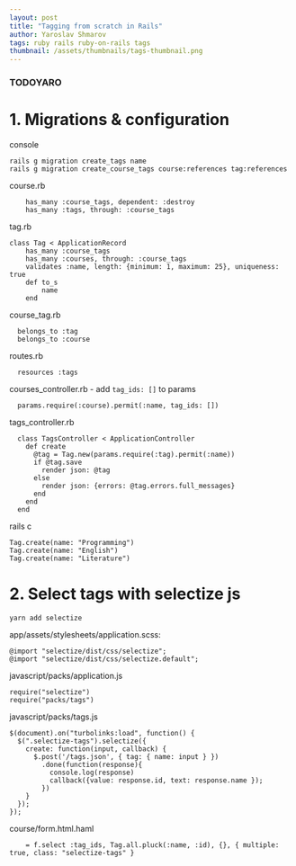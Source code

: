 ```yaml
---
layout: post
title: "Tagging from scratch in Rails"
author: Yaroslav Shmarov
tags: ruby rails ruby-on-rails tags
thumbnail: /assets/thumbnails/tags-thumbnail.png
---
```


### TODOYARO

# 1. Migrations & configuration

console
```
rails g migration create_tags name
rails g migration create_course_tags course:references tag:references
```
course.rb
```
	has_many :course_tags, dependent: :destroy
	has_many :tags, through: :course_tags
```
tag.rb
```
class Tag < ApplicationRecord
	has_many :course_tags
	has_many :courses, through: :course_tags
	validates :name, length: {minimum: 1, maximum: 25}, uniqueness: true
	def to_s
		name
	end
```
course_tag.rb
```
  belongs_to :tag
  belongs_to :course
```
routes.rb
```
  resources :tags
```
courses_controller.rb - add `tag_ids: []` to params
```
  params.require(:course).permit(:name, tag_ids: [])
```
tags_controller.rb
```
  class TagsController < ApplicationController
    def create
      @tag = Tag.new(params.require(:tag).permit(:name))
      if @tag.save
        render json: @tag
      else
        render json: {errors: @tag.errors.full_messages}
      end
    end
  end
```
rails c
```
Tag.create(name: "Programming")
Tag.create(name: "English")
Tag.create(name: "Literature")
```

# 2. Select tags with selectize js

```
yarn add selectize
```
app/assets/stylesheets/application.scss:
```
@import "selectize/dist/css/selectize";
@import "selectize/dist/css/selectize.default";
```
javascript/packs/application.js
```
require("selectize")
require("packs/tags")
```
javascript/packs/tags.js
```
$(document).on("turbolinks:load", function() {
  $(".selectize-tags").selectize({
    create: function(input, callback) {
      $.post('/tags.json', { tag: { name: input } })
        .done(function(response){
          console.log(response)
          callback({value: response.id, text: response.name });
        })
    }
  });
});
```
course/form.html.haml
```
	= f.select :tag_ids, Tag.all.pluck(:name, :id), {}, { multiple: true, class: "selectize-tags" }
```
